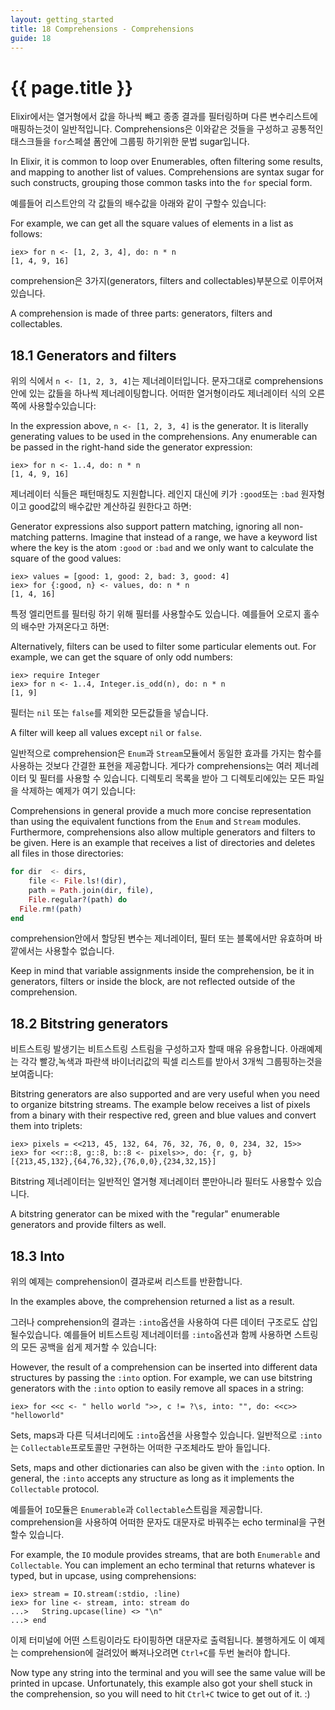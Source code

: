 ```yaml
---
layout: getting_started
title: 18 Comprehensions - Comprehensions
guide: 18
---
```


# {{ page.title }}

  <div class="toc"></div>

Elixir에서는 열거형에서 값을 하나씩 빼고 종종 결과를 필터링하며 다른 변수리스트에 매핑하는것이 일반적입니다. Comprehensions은 이와같은 것들을 구성하고 공통적인 태스크들을 `for`스페셜 폼안에 그룹핑 하기위한 문법 sugar입니다.

In Elixir, it is common to loop over Enumerables, often filtering some results, and mapping to another list of values. Comprehensions are syntax sugar for such constructs, grouping those common tasks into the `for` special form.

예를들어 리스트안의 각 값들의 배수값을 아래와 같이 구할수 있습니다:

For example, we can get all the square values of elements in a list as follows:

```iex
iex> for n <- [1, 2, 3, 4], do: n * n
[1, 4, 9, 16]
```

comprehension은 3가지(generators, filters and collectables)부분으로 이루어져있습니다.

A comprehension is made of three parts: generators, filters and collectables.

## 18.1 Generators and filters

위의 식에서 `n <- [1, 2, 3, 4]`는 제너레이터입니다. 문자그대로 comprehensions안에 있는 값들을 하나씩 제너레이팅합니다. 어떠한 열거형이라도 제너레이터 식의 오른쪽에 사용할수있습니다: 

In the expression above, `n <- [1, 2, 3, 4]` is the generator. It is literally generating values to be used in the comprehensions. Any enumerable can be passed in the right-hand side the generator expression:

```iex
iex> for n <- 1..4, do: n * n
[1, 4, 9, 16]
```

제너레이터 식들은 패턴매칭도 지원합니다. 레인지 대신에 키가 `:good`또는 `:bad` 원자형이고 good값의 배수값만 계산하길 원한다고 하면:

Generator expressions also support pattern matching, ignoring all non-matching patterns. Imagine that instead of a range, we have a keyword list where the key is the atom `:good` or `:bad` and we only want to calculate the square of the good values:

```iex
iex> values = [good: 1, good: 2, bad: 3, good: 4]
iex> for {:good, n} <- values, do: n * n
[1, 4, 16]
```

특정 엘리먼트를 필터링 하기 위해 필터를 사용할수도 있습니다. 예를들어 오로지 홀수의 배수만 가져온다고 하면:

Alternatively, filters can be used to filter some particular elements out. For example, we can get the square of only odd numbers:

```iex
iex> require Integer
iex> for n <- 1..4, Integer.is_odd(n), do: n * n
[1, 9]
```

필터는 `nil` 또는 `false`를 제외한 모든값들을 넣습니다.

A filter will keep all values except `nil` or `false`.

일반적으로 comprehension은 `Enum`과 `Stream`모듈에서 동일한 효과를 가지는 함수를 사용하는 것보다 간결한 표현을 제공합니다. 게다가 comprehensions는 여러 제너레이터 및 필터를 사용할 수 있습니다. 디렉토리 목록을 받아 그 디렉토리에있는 모든 파일을 삭제하는 예제가 여기 있습니다:

Comprehensions in general provide a much more concise representation than using the equivalent functions from the `Enum` and `Stream` modules. Furthermore, comprehensions also allow multiple generators and filters to be given. Here is an example that receives a list of directories and deletes all files in those directories:

```elixir
for dir  <- dirs,
    file <- File.ls!(dir),
    path = Path.join(dir, file),
    File.regular?(path) do
  File.rm!(path)
end
```

comprehension안에서 할당된 변수는 제너레이터, 필터 또는 블록에서만 유효하며 바깥에서는 사용할수 없습니다.

Keep in mind that variable assignments inside the comprehension, be it in generators, filters or inside the block, are not reflected outside of the comprehension.

## 18.2 Bitstring generators

비트스트링 발생기는 비트스트링 스트림을 구성하고자 할때 매유 유용합니다. 아래예제는 각각 빨강,녹색과 파란색 바이너리값의 픽셀 리스트를 받아서 3개씩 그룹핑하는것을 보여줍니다:

Bitstring generators are also supported and are very useful when you need to organize bitstring streams. The example below receives a list of pixels from a binary with their respective red, green and blue values and convert them into triplets:

```iex
iex> pixels = <<213, 45, 132, 64, 76, 32, 76, 0, 0, 234, 32, 15>>
iex> for <<r::8, g::8, b::8 <- pixels>>, do: {r, g, b}
[{213,45,132},{64,76,32},{76,0,0},{234,32,15}]
```

Bitstring 제너레이터는 일반적인 열거형 제너레이터 뿐만아니라 필터도 사용할수 있습니다.

A bitstring generator can be mixed with the "regular" enumerable generators and provide filters as well.

## 18.3 Into

위의 예제는 comprehension이 결과로써 리스트를 반환합니다.

In the examples above, the comprehension returned a list as a result.

그러나 comprehension의 결과는 `:into`옵션을 사용하여 다른 데이터 구조로도 삽입될수있습니다. 예를들어 비트스트링 제너레이터를 `:into`옵션과 함께 사용하면 스트링의 모든 공백을 쉽게 제거할 수 있습니다:

However, the result of a comprehension can be inserted into different data structures by passing the `:into` option. For example, we can use bitstring generators with the `:into` option to easily remove all spaces in a string:

```iex
iex> for <<c <- " hello world ">>, c != ?\s, into: "", do: <<c>>
"helloworld"
```

Sets, maps과 다른 딕셔너리에도 `:into`옵션을 사용할수 있습니다. 일반적으로 `:into`는 `Collectable`프로토콜만 구현하는 어떠한 구조체라도 받아 들입니다.

Sets, maps and other dictionaries can also be given with the `:into` option. In general, the `:into` accepts any structure as long as it implements the `Collectable` protocol.

예를들어 `IO`모듈은 `Enumerable`과 `Collectable`스트림을 제공합니다. comprehension을 사용하여 어떠한 문자도 대문자로 바꿔주는 echo terminal을 구현할수 있습니다.

For example, the `IO` module provides streams, that are both `Enumerable` and `Collectable`. You can implement an echo terminal that returns whatever is typed, but in upcase, using comprehensions:

```iex
iex> stream = IO.stream(:stdio, :line)
iex> for line <- stream, into: stream do
...>   String.upcase(line) <> "\n"
...> end
```

이제 터미널에 어떤 스트링이라도 타이핑하면 대문자로 출력됩니다. 불행하게도 이 예제는 comprehension에 걸려있어 빠져나오려면 `Ctrl+C`를 두번 눌러야 합니다.

Now type any string into the terminal and you will see the same value will be printed in upcase. Unfortunately, this example also got your shell stuck in the comprehension, so you will need to hit `Ctrl+C` twice to get out of it. :)
